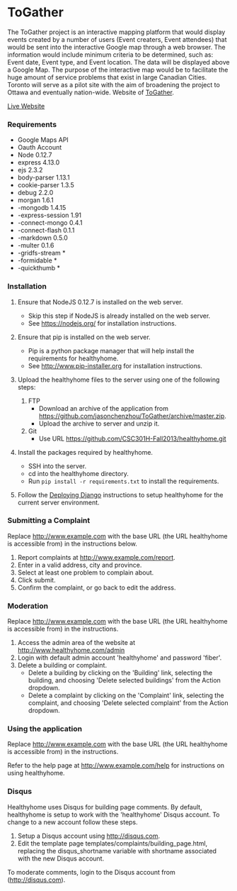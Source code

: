 ToGather
===========

The ToGather project is an interactive mapping platform that would display events created by a number of users (Event creaters, Event attendees) that would be sent into the interactive Google map through a web browser. The information would include minimum criteria to be determined, such as: Event date, Event type, and Event location. The data will be displayed above a Google Map. The purpose of the interactive map would be to facilitate the huge amount of service problems that exist in large Canadian Cities. Toronto will serve as a pilot site with the aim of broadening the project to Ottawa and eventually nation-wide. Website of [ToGather](https://www.ToGather.org/).

[Live Website](http://t0gather.herokuapp.com)

### Requirements
- Google Maps API
- Oauth Account
- Node 0.12.7
- express 4.13.0
- ejs 2.3.2
- body-parser 1.13.1
- cookie-parser 1.3.5
- debug 2.2.0
- morgan 1.6.1
- -mongodb 1.4.15
- -express-session 1.91
- -connect-mongo 0.4.1
- -connect-flash 0.1.1
- -markdown 0.5.0
- -multer 0.1.6
- -gridfs-stream *
- -formidable *
- -quickthumb *

### Installation

1. Ensure that NodeJS 0.12.7 is installed on the web server.
    - Skip this step if NodeJS is already installed on the web server.
    - See https://nodejs.org/ for installation instructions.

2. Ensure that pip is installed on the web server.
    - Pip is a python package manager that will help install the requirements for healthyhome.
    - See http://www.pip-installer.org for installation instructions.

3. Upload the healthyhome files to the server using one of the following steps:
    1. FTP
        - Download an archive of the application from https://github.com/jasonchenzhou/ToGather/archive/master.zip.
        - Upload the archive to server and unzip it.
    2. Git
        - Use URL https://github.com/CSC301H-Fall2013/healthyhome.git

4. Install the packages required by healthyhome.
    - SSH into the server.
    - cd into the healthyhome directory.
    - Run `pip install -r requirements.txt` to install the requirements.

5. Follow the [Deploying Django](http://www.djangobook.com/en/2.0/chapter12.html) instructions to setup healthyhome for the current server environment.

### Submitting a Complaint
Replace http://www.example.com with the base URL (the URL healthyhome is accessible from) in the instructions below.

1. Report complaints at http://www.example.com/report.
2. Enter in a valid address, city and province. 
3. Select at least one problem to complain about.
4. Click submit.
5. Confirm the complaint, or go back to edit the address.

### Moderation
Replace http://www.example.com with the base URL (the URL healthyhome is accessible from) in the instructions.

1. Access the admin area of the website at http://www.healthyhome.com/admin
2. Login with default admin account 'healthyhome' and password 'fiber'.
3. Delete a building or complaint.
    - Delete a building by clicking on the 'Building' link, selecting the building, and choosing 'Delete selected buildings' from the Action dropdown.
    - Delete a complaint by clicking on the 'Complaint' link, selecting the complaint, and choosing 'Delete selected complaint' from the Action dropdown.

### Using the application
Replace http://www.example.com with the base URL (the URL healthyhome is accessible from) in the instructions.

Refer to the help page at http://www.example.com/help for instructions on using healthyhome.

### Disqus
Healthyhome uses Disqus for building page comments. By default, healthyhome is setup to work with the 'healthyhome' Disqus account. To change to a new account follow these steps.

1. Setup a Disqus account using http://disqus.com.
2. Edit the template page templates/complaints/building\_page.html, replacing the disqus_shortname variable with shortname associated with the new Disqus account.

To moderate comments, login to the Disqus account from (http://disqus.com).

